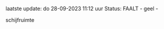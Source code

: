 laatste update: 
do 28-09-2023 11:12   uur 
Status: FAALT - geel - 
<div class="service Y">schijfruimte</div>